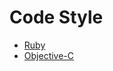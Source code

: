 # Code Style
* [Ruby](https://github.com/bbatsov/ruby-style-guide)
* [Objective-C](https://github.com/hyperoslo/objective-c-style-guide)
